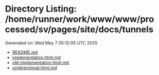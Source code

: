 # Directory Listing: /home/runner/work/www/www/processed/sv/pages/site/docs/tunnels
Generated on: Wed May  7 05:12:05 UTC 2025

- [README.md](README.md)
- [implementation.html.md](implementation.html.md)
- [old-implementation.html.md](old-implementation.html.md)
- [unidirectional.html.md](unidirectional.html.md)
